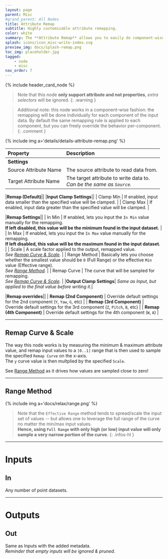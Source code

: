 ```yaml
---
layout: page
parent: Misc
#grand_parent: All Nodes
title: Attribute Remap
subtitle: Highly customizable attribute remapping.
color: white
summary: The **Attribute Remap** allows you to easily do component-wise attribute remapping and clamping.
splash: icons/icon_misc-write-index.svg
preview_img: docs/splash-remap.png
toc_img: placeholder.jpg
tagged: 
    - node
    - misc
nav_order: 7
---
```


{% include header_card_node %}

> Note that this node **only support attribute and not properties**, *extra selectors* will be ignored.
{: .warning }

> Additional note: this node works in a component-wise fashion: the remapping will be done individually for each component of the input data.  By default the same remapping rule is applied to each component, but you can freely override the behavior per-component.
{: .comment }

{% include img a='details/details-attribute-remap.png' %} 

| Property       | Description          |
|:-------------|:------------------|
|**Settings**||
| Source Attribute Name           | The source attribute to read data from.  |
| Target Attribute Name           | The target attribute to write data to.<br>*Can be the same as `Source`.*|

|**Remap (Default)**||
|**Input Clamp Settings**||
| Clamp Min           | If enabled, input data smaller than the specified value will be clamped. |
| Clamp Max           | If enabled, input data greater than the specified value will be clamped.  |

|**Remap Settings**||
| In Min           | If enabled, lets you input the `In Min` value manually for the remapping.<br>**If left disabled, this value will be the minimum found in the input dataset.** |
| In Max           | If enabled, lets you input the `In Max` value manually for the remapping.<br>**If left disabled, this value will be the maximum found in the input dataset.** |
| Scale           | A scale factor applied to the output, remapped value.<br>*See [Remap Curve & Scale](#remap-curve--scale).* |
| Range Method           | Basically lets you choose whether the smallest value should be `0` (Full Range) or the effective `Min` value (Effective range).<br>*See [Range Method](#range-method).* |
| Remap Curve           | The curve that will be sampled for remapping.<br>*See [Remap Curve & Scale](#remap-curve--scale).* |
|**Output Clamp Settings**| *Same as Input, but applied to the final value before writing it.*|

|**Remap overrides**||
| **Remap (2nd Component)**           | Override default settings for the 2nd component (`Y`, `Yaw`, `G`, etc) |
| **Remap (3rd Component)**           | Override default settings for the 3rd component (`Z`, `Pitch`, `B`, etc) |
| **Remap (4th Component)**           | Override default settings for the 4th component (`W`, `A`)  |


---
## Remap Curve & Scale

The way this node works is by measuring the minimum & maximum attribute value, and remap input values to a `[0..1]` range that is then used to sample the specified `Remap Curve` on the x-axis.  
The `y` curve value is then multplied by the specified `Scale`.  

See [Range Method](#range-method) as it drives how values are sampled close to zero! 

---
## Range Method

{% include img a='docs/relax/range.png' %} 

> Note that the `Effective Range` method tends to spread/scale the input set of values -- but allows one to leverage the full range of the curve no matter the min/max input values.  
> **Hence, using `Full Range` with only high (or low) input value will only sample a very narrow portion of the curve.**
{: .infos-hl }

---
# Inputs
## In
Any number of point datasets.

---
# Outputs
## Out
Same as Inputs with the added metadata.  
*Reminder that empty inputs will be ignored & pruned*.